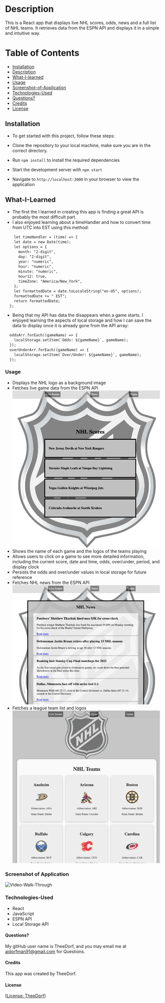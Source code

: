 # Description

This is a React app that displays live NHL scores, odds, news and a full list of NHL teams. It retrieves data from the ESPN API and displays it in a simple and intuitive way.

# Table of Contents
- [Installation](#Installation)
- [Description](#Description)
- [What-I-learned](#What-I-Learned)
- [Usage](#Usage)
- [Screenshot-of-Application](#Screenshot-of-Application)
- [Technologies-Used](#Technologies-Used)
- [Questions?](#Questions?)
- [Credits](#Credits)
- [License](#License)
## Installation

* To get started with this project, follow these steps:

* Clone the repository to your local machine, make sure you are in the correct directory.
* Run `npm install` to install the required dependencies
* Start the development server with `npm start`
* Navigate to `http://localhost:3000` in your browser to view the application

## What-I-Learned
* The first the I learned in creating this app is finding a great API is probably the most difficult part.
* I also enjoyed learning about a timeHandler and how to convert time from UTC into EST using this method: 
```
    let timeHandler = (time) => {
    let date = new Date(time);
    let options = {
      month: "2-digit",
      day: "2-digit",
      year: "numeric",
      hour: "numeric",
      minute: "numeric",
      hour12: true,
      timeZone: "America/New_York",
    };
    let formattedDate = date.toLocaleString("en-US", options);
    formattedDate += " EST";
    return formattedDate;
  };
```

* Being that my API has data the disappears when a game starts. I enjoyed learning the aspects of local storage and how I can save the data to display once it is already gone from the API array:
```
  oddsArr.forEach((gameName) => {
    localStorage.setItem(`Odds: ${gameName}`, gameName);
  });
  overUnderArr.forEach((gameName) => {
    localStorage.setItem(`Over/Under: ${gameName}`, gameName);
  });
  ```

### Usage

* Displays the NHL logo as a background image
* Fetches live game data from the ESPN API
 ![LiveScores](./src/assets/livescoresMain.png)
* Shows the name of each game and the logos of the teams playing
* Allows users to click on a game to see more detailed information, including the current score, date and time, odds, over/under, period, and display clock
* Persists the odds and over/under values in local storage for future reference
* Fetches NHL news from the ESPN API
 ![News Photo](./src/assets/NewsPic.png)
* Fetches a league team list and logos 
 ![TeamsList](./src/assets/TeamsListPic.png)

### Screenshot of Application
![Video-Walk-Through](./src/assets/React%20App.gif)
### Technologies-Used
* React
* JavaScript
* ESPN API
* Local Storage API

#### Questions?
My gitHub user name is TheeDorf, and you may email me at ajdorfman91@gmail.com for Questions.
#### Credits
This app was created by TheeDorf. 
#### License
[[License: TheeDorf](./src/assets/TheeDorfMITLic.rtf)]

